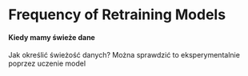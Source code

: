 # Frequency of Retraining Models
#### Kiedy mamy świeże dane
Jak określić świeżość danych? Można sprawdzić to eksperymentalnie poprzez uczenie model
